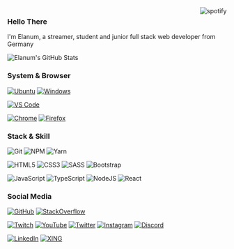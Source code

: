 <a href="https://spotify-github-profile.vercel.app/api/view?uid=hqbzeri161r2cx5k6hzj6957d&redirect=true" target="blank">
  <img align="right"
    src="https://spotify-github-profile.vercel.app/api/view?uid=hqbzeri161r2cx5k6hzj6957d&cover_image=true&theme=default"
    alt="spotify" />
</a>

### Hello There
I'm Elanum, a streamer, student and junior full stack web developer from Germany

![Elanum's GitHub Stats](https://github-readme-stats.vercel.app/api?username=elanum&show_icons=true&theme=dark&count_private=true)

### System & Browser
[![Ubuntu](https://img.shields.io/badge/Ubuntu%2020.04-dd4814?style=flat-square&logo=ubuntu&logoColor=white)](https://releases.ubuntu.com/20.04/)
[![Windows](https://img.shields.io/badge/Windows%2010%20Pro-0078d7?style=flat-square&logo=windows&logoColor=white)](https://www.microsoft.com/de-de/p/windows-10-pro/df77x4d43rkt?activetab=pivot%3aoverviewtab)

[![VS Code](https://img.shields.io/badge/Visual%20Studio%20Code-0078d7?style=flat-square&logo=visual-studio-code&logoColor=white)](https://code.visualstudio.com/)

[![Chrome](https://img.shields.io/badge/Chrome-DB4437?style=flat-square&logo=google-chrome&logoColor=white)](https://www.google.com/intl/de_de/chrome/)
[![Firefox](https://img.shields.io/badge/Firefox-e66000?style=flat-square&logo=firefox&logoColor=white)](https://www.mozilla.org/de/firefox/new/)

### Stack & Skill
![Git](https://img.shields.io/badge/Git-f14e32?style=flat-square&logo=git&logoColor=white)
![NPM](https://img.shields.io/badge/NPM-cb3837?style=flat-square&logo=npm&logoColor=white)
![Yarn](https://img.shields.io/badge/Yarn-007aa2?style=flat-square&logo=yarn&logoColor=white)

![HTML5](https://img.shields.io/badge/HTML5-e34f26?style=flat-square&logo=html5&logoColor=white)
![CSS3](https://img.shields.io/badge/CSS3-264de4?style=flat-square&logo=css3&logoColor=white)
![SASS](https://img.shields.io/badge/SCSS-CD6799?style=flat-square&logo=sass&logoColor=white)
![Bootstrap](https://img.shields.io/badge/Bootstrap-7952b3?style=flat-square&logo=bootstrap&logoColor=white)

![JavaScript](https://img.shields.io/badge/JavaScript-f7df1e?style=flat-square&logo=javascript&logoColor=black)
![TypeScript](https://img.shields.io/badge/TypeScript-3178c6?style=flat-square&logo=typescript&logoColor=white)
![NodeJS](https://img.shields.io/badge/Node.js-215732?style=flat-square&logo=node.js&logoColor=white)
![React](https://img.shields.io/badge/React-00d8ff?style=flat-square&logo=react&logoColor=white)

### Social Media
[![GitHub](https://img.shields.io/badge/GitHub-333?style=flat-square&logo=github&logoColor=white)](https://github.com/Elanum)
[![StackOverflow](https://img.shields.io/badge/Stack%20Overflow-f48024?style=flat-square&logo=stackoverflow&logoColor=white)](https://stackoverflow.com/users/14838944/elanum)

[![Twitch](https://img.shields.io/badge/Twitch-9146ff?style=flat-square&logo=twitch&logoColor=white)](https://www.twitch.tv/elanum)
[![YouTube](https://img.shields.io/badge/YouTube-ff0000?style=flat-square&logo=youtube&logoColor=white)](https://www.youtube.com/elanum)
[![Twitter](https://img.shields.io/badge/Twitter-1da1f2?style=flat-square&logo=twitter&logoColor=white)](https://twitter.com/elanumofficial)
[![Instagram](https://img.shields.io/badge/Instagram-c13584?style=flat-square&logo=instagram&logoColor=white)](https://instagram.com/elanumofficial)
[![Discord](https://img.shields.io/badge/Discord-7289da?style=flat-square&logo=discord&logoColor=white)](https://discord.gg/YV5pFwk)

[![LinkedIn](https://img.shields.io/badge/LinkedIn-0077b5?style=flat-square&logo=linkedin&logoColor=white)](https://www.linkedin.com/in/manuel-schierenberg-94683619b/)
[![XING](https://img.shields.io/badge/XING-026466?style=flat-square&logo=xing&logoColor=white)](https://www.xing.com/profile/Manuel_Schierenberg)

